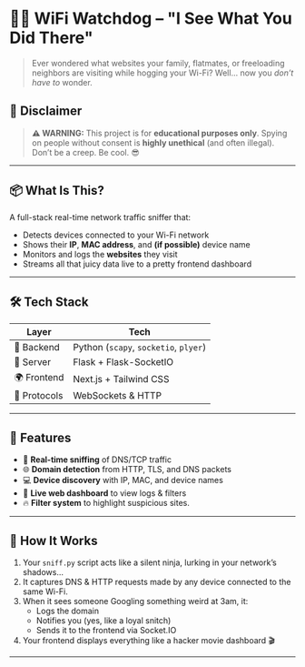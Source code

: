 # 🕵️‍♂️ WiFi Watchdog – "I See What You Did There"

> Ever wondered what websites your family, flatmates, or freeloading neighbors are visiting while hogging your Wi-Fi? Well... now you *don’t have to* wonder.

## 🚨 Disclaimer

> **⚠️ WARNING:** This project is for **educational purposes only**. Spying on people without consent is **highly unethical** (and often illegal). Don’t be a creep. Be cool. 😎

---

## 📦 What Is This?

A full-stack real-time network traffic sniffer that:
- Detects devices connected to your Wi-Fi network
- Shows their **IP**, **MAC address**, and **(if possible)** device name
- Monitors and logs the **websites** they visit
- Streams all that juicy data live to a pretty frontend dashboard


---

## 🛠️ Tech Stack

| Layer       | Tech                            |
|------------|----------------------------------|
| 🧠 Backend  | Python (`scapy`, `socketio`, `plyer`) |
| 📢 Server   | Flask + Flask-SocketIO           |
| 🌍 Frontend | Next.js + Tailwind CSS           |
| 💬 Protocols| WebSockets & HTTP                |

---

## 🧪 Features

- 📡 **Real-time sniffing** of DNS/TCP traffic
- 🌐 **Domain detection** from HTTP, TLS, and DNS packets
- 💻 **Device discovery** with IP, MAC, and device names
- 🔎 **Live web dashboard** to view logs & filters
- 🔥 **Filter system** to highlight suspicious sites.

---

## 🧰 How It Works

1. Your `sniff.py` script acts like a silent ninja, lurking in your network’s shadows...
2. It captures DNS & HTTP requests made by any device connected to the same Wi-Fi.
3. When it sees someone Googling something weird at 3am, it:
   - Logs the domain
   - Notifies you (yes, like a loyal snitch)
   - Sends it to the frontend via Socket.IO
4. Your frontend displays everything like a hacker movie dashboard 🎬

---

